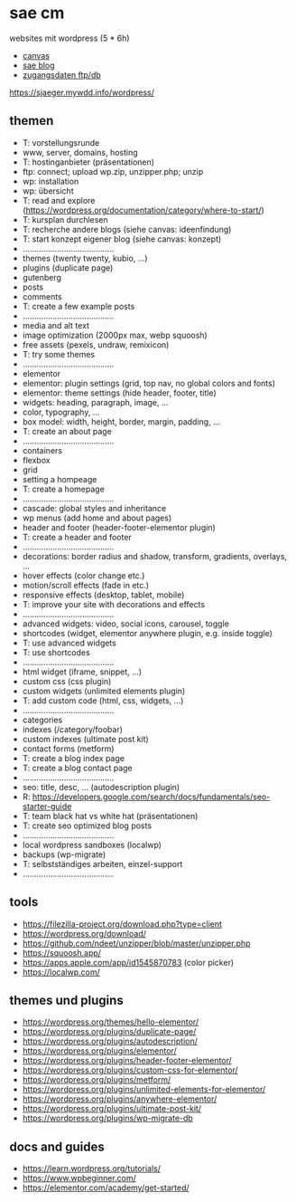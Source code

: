 # sae cm

websites mit wordpress (5 * 6h)

- [canvas](https://canvas.sae.edu/courses/14917)
- [sae blog](https://projekte.sae.ch)
- [zugangsdaten ftp/db](https://docs.google.com/spreadsheets/d/1AbsW0GSadwPqMTr3f30889b4nDQ3nE7zy9SqwPE9KSA/edit#gid=178496325)

https://sjaeger.mywdd.info/wordpress/

## themen

- T: vorstellungsrunde
- www, server, domains, hosting
- T: hostinganbieter (präsentationen)
- ftp: connect; upload wp.zip, unzipper.php; unzip
- wp: installation
- wp: übersicht
- T: read and explore (https://wordpress.org/documentation/category/where-to-start/)
- T: kursplan durchlesen
- T: recherche andere blogs (siehe canvas: ideenfindung)
- T: start konzept eigener blog (siehe canvas: konzept)
- ........................................
- themes (twenty twenty, kubio, ...)
- plugins (duplicate page)
- gutenberg
- posts
- comments
- T: create a few example posts
- ........................................
- media and alt text
- image optimization (2000px max, webp squoosh)
- free assets (pexels, undraw, remixicon)
- T: try some themes
- ........................................
- elementor
- elementor: plugin settings (grid, top nav, no global colors and fonts)
- elementor: theme settings (hide header, footer, title)
- widgets: heading, paragraph, image, ...
- color, typography, ...
- box model: width, height, border, margin, padding, ...
- T: create an about page
- ........................................
- containers
- flexbox
- grid
- setting a hompeage
- T: create a homepage
- ........................................
- cascade: global styles and inheritance
- wp menus (add home and about pages)
- header and footer (header-footer-elementor plugin)
- T: create a header and footer
- ........................................
- decorations: border radius and shadow, transform, gradients, overlays, ...
- hover effects (color change etc.)
- motion/scroll effects (fade in etc.)
- responsive effects (desktop, tablet, mobile)
- T: improve your site with decorations and effects
- ........................................
- advanced widgets: video, social icons, carousel, toggle
- shortcodes (widget, elementor anywhere plugin, e.g. inside toggle)
- T: use advanced widgets
- T: use shortcodes
- ........................................
- html widget (iframe, snippet, ...)
- custom css (css plugin)
- custom widgets (unlimited elements plugin)
- T: add custom code (html, css, widgets, ...)
- ........................................
- categories
- indexes (/category/foobar)
- custom indexes (ultimate post kit)
- contact forms (metform)
- T: create a blog index page
- T: create a blog contact page
- ........................................
- seo: title, desc, ... (autodescription plugin)
- R: https://developers.google.com/search/docs/fundamentals/seo-starter-guide
- T: team black hat vs white hat (präsentationen)
- T: create seo optimized blog posts
- ........................................
- local wordpress sandboxes (localwp)
- backups (wp-migrate)
- T: selbstständiges arbeiten, einzel-support
- ........................................

## tools

- https://filezilla-project.org/download.php?type=client
- https://wordpress.org/download/
- https://github.com/ndeet/unzipper/blob/master/unzipper.php
- https://squoosh.app/
- https://apps.apple.com/app/id1545870783 (color picker)
- https://localwp.com/

## themes und plugins

- https://wordpress.org/themes/hello-elementor/
- https://wordpress.org/plugins/duplicate-page/
- https://wordpress.org/plugins/autodescription/
- https://wordpress.org/plugins/elementor/
- https://wordpress.org/plugins/header-footer-elementor/
- https://wordpress.org/plugins/custom-css-for-elementor/
- https://wordpress.org/plugins/metform/
- https://wordpress.org/plugins/unlimited-elements-for-elementor/
- https://wordpress.org/plugins/anywhere-elementor/
- https://wordpress.org/plugins/ultimate-post-kit/
- https://wordpress.org/plugins/wp-migrate-db

## docs and guides

- https://learn.wordpress.org/tutorials/
- https://www.wpbeginner.com/
- https://elementor.com/academy/get-started/
